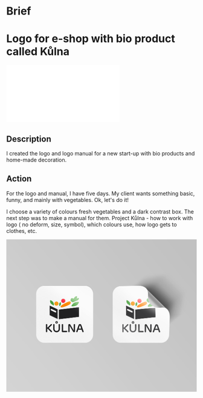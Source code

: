 # Brief

# Logo for e-shop with bio product called Kůlna

![image](natisklogo.pdf)

## Description
I created the logo and logo manual for a new start-up with bio products and home-made decoration. 

## Action
For the logo and manual, I have five days. My client wants something basic, funny, and mainly with vegetables.  Ok, let's do it! 

I choose a variety of colours fresh vegetables and a dark contrast box. The next step was to make a manual for them.  Project Kůlna - how to work with logo ( no deform, size, symbol), which colours use, how logo gets to clothes, etc.

![image](samolepky.png)
